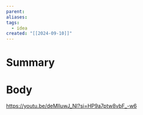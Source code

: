 ```yaml
---
parent: 
aliases: 
tags:
  - idea
created: "[[2024-09-10]]"
---
```

# Summary 

# Body

https://youtu.be/deMlluwJ_NI?si=HP9a7ptw8vbF_-w6

